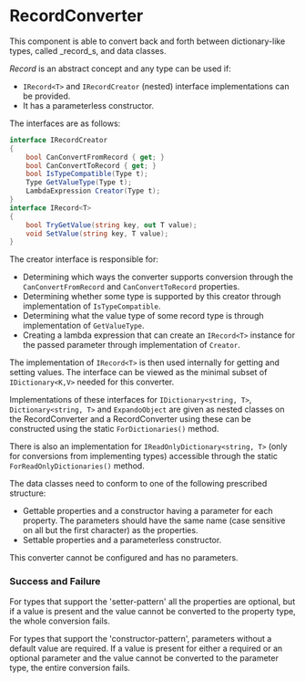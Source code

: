 # RecordConverter
This component is able to convert back and forth between dictionary-like types, called _record_s, and data classes.

_Record_ is an abstract concept and any type can be used if:
* `IRecord<T>` and `IRecordCreator` (nested) interface implementations can be provided.
* It has a parameterless constructor.

The interfaces are as follows:

```csharp
interface IRecordCreator
{
    bool CanConvertFromRecord { get; }
    bool CanConvertToRecord { get; }
    bool IsTypeCompatible(Type t);
    Type GetValueType(Type t);
    LambdaExpression Creator(Type t);
}
interface IRecord<T>
{
    bool TryGetValue(string key, out T value);
    void SetValue(string key, T value);
}
```

The creator interface is responsible for:
* Determining which ways the converter supports conversion through the `CanConvertFromRecord` and `CanConvertToRecord` properties.
* Determining whether some type is supported by this creator through implementation of `IsTypeCompatible`.
* Determining what the value type of some record type is through implementation of `GetValueType`.
* Creating a lambda expression that can create an `IRecord<T>` instance for the passed parameter through implementation of `Creator`.

The implementation of `IRecord<T>` is then used internally for getting and setting values. 
The interface can be viewed as the minimal subset of `IDictionary<K,V>` needed for this converter.

Implementations of these interfaces for `IDictionary<string, T>`, `Dictionary<string, T>` and `ExpandoObject` are given as nested classes on the RecordConverter and a RecordConverter using these can be constructed using the static `ForDictionaries()` method.

There is also an implementation for `IReadOnlyDictionary<string, T>` (only for conversions from implementing types) accessible through the static `ForReadOnlyDictionaries()` method.

The data classes need to conform to one of the following prescribed structure:
* Gettable properties and a constructor having a parameter for each property.
  The parameters should have the same name (case sensitive on all but the first character) as the properties.
* Settable properties and a parameterless constructor.

This converter cannot be configured and has no parameters.

### Success and Failure
For types that support the 'setter-pattern' all the properties are optional, but if a value is present and the value cannot be converted to the property type, the whole conversion fails.

For types that support the 'constructor-pattern', parameters without a default value are required.
If a value is present for either a required or an optional parameter and the value cannot be converted to the parameter type, the entire conversion fails.
